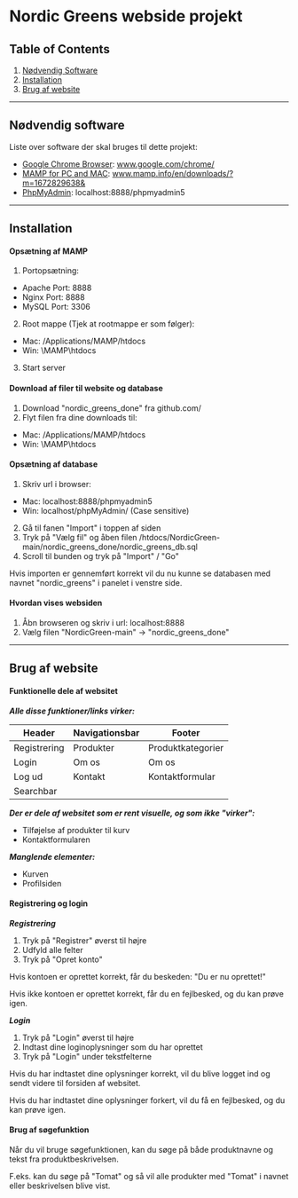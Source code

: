 # Nordic Greens webside projekt

## Table of Contents
1. [Nødvendig Software](#nødvendig-software)
2. [Installation](#installation)
3. [Brug af website](#brug-af-website)

***
## Nødvendig software
Liste over software der skal bruges til dette projekt:
* [Google Chrome Browser](https://www.google.com/chrome/): www.google.com/chrome/
* [MAMP for PC and MAC](https://www.mamp.info/en/downloads/?m=1672829638&): www.mamp.info/en/downloads/?m=1672829638&
* [PhpMyAdmin](localhost:8888/phpmyadmin5): localhost:8888/phpmyadmin5

***
## Installation
#### Opsætning af MAMP
1. Portopsætning:
* Apache Port: 8888
* Nginx Port: 8888
* MySQL Port: 3306

2. Root mappe (Tjek at rootmappe er som følger):
* Mac: /Applications/MAMP/htdocs
* Win: \MAMP\htdocs

3. Start server

#### Download af filer til website og database
1. Download "nordic_greens_done" fra github.com/
2. Flyt filen fra dine downloads til:
* Mac: /Applications/MAMP/htdocs
* Win: \MAMP\htdocs

#### Opsætning af database
1. Skriv url i browser:
* Mac: localhost:8888/phpmyadmin5
* Win: localhost/phpMyAdmin/ (Case sensitive)
2. Gå til fanen "Import" i toppen af siden
3. Tryk på "Vælg fil" og åben filen /htdocs/NordicGreen-main/nordic_greens_done/nordic_greens_db.sql
4. Scroll til bunden og tryk på "Import" / "Go"

Hvis importen er gennemført korrekt vil du nu kunne se databasen med navnet "nordic_greens" i panelet i venstre side.


#### Hvordan vises websiden
1. Åbn browseren og skriv i url: localhost:8888
2. Vælg filen "NordicGreen-main" -> "nordic_greens_done"

***
## Brug af website

#### Funktionelle dele af websitet

**_Alle disse funktioner/links virker:_**

| Header        | Navigationsbar    | Footer              |
| ------------- | ----------------- | -------------       |
| Registrering  | Produkter         | Produktkategorier   |
| Login         | Om os             | Om os               |
| Log ud        | Kontakt           | Kontaktformular     |
| Searchbar     |                   |                     |

**_Der er dele af websitet som er rent visuelle, og som ikke "virker":_**
* Tilføjelse af produkter til kurv
* Kontaktformularen

**_Manglende elementer:_**
* Kurven
* Profilsiden

#### Registrering og login

**_Registrering_**
1. Tryk på "Registrer" øverst til højre
2. Udfyld alle felter
3. Tryk på "Opret konto"

Hvis kontoen er oprettet korrekt, får du beskeden: "Du er nu oprettet!"

Hvis ikke kontoen er oprettet korrekt, får du en fejlbesked, og du kan prøve igen.

**_Login_**
1. Tryk på "Login" øverst til højre
2. Indtast dine loginoplysninger som du har oprettet
3. Tryk på "Login" under tekstfelterne

Hvis du har indtastet dine oplysninger korrekt, vil du blive logget ind og sendt videre til forsiden af websitet.

Hvis du har indtastet dine oplysninger forkert, vil du få en fejlbesked, og du kan prøve igen.

#### Brug af søgefunktion

Når du vil bruge søgefunktionen, kan du søge på både produktnavne og tekst fra produktbeskrivelsen.

F.eks. kan du søge på "Tomat" og så vil alle produkter med "Tomat" i navnet eller beskrivelsen blive vist.